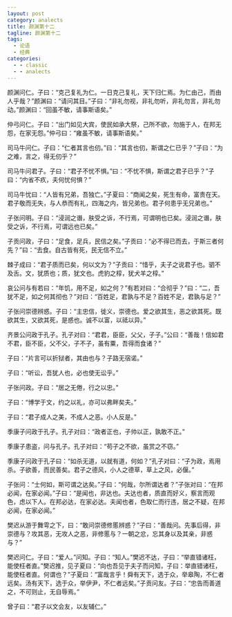 ```yaml
---
layout: post
category: analects
title: 颜渊第十二
tagline: 颜渊第十二
tags:
  - 论语
  - 经典
categories:
  - - classic
  - - analects
---
```




颜渊问仁。子曰：“克己复礼为仁。一日克己复礼，天下归仁焉。为仁由己，而由人乎哉？”颜渊曰：“请问其目。”子曰：“非礼勿视，非礼勿听，非礼勿言，非礼勿动。”颜渊曰：“回虽不敏，请事斯语矣。”

仲弓问仁。子曰：“出门如见大宾，使民如承大祭，己所不欲，勿施于人，在邦无怨，在家无怨。”仲弓曰：“雍虽不敏，请事斯语矣。”

司马牛问仁。子曰：“仁者其言也仞。”曰：“其言也仞，斯谓之仁已乎？”子曰：“为之难，言之，得无仞乎？”

司马牛问君子。子曰：“君子不忧不惧。”曰：“不忧不惧，斯谓之君子已乎？”子曰：“内省不疚，夫何忧何惧？”

司马牛忧曰：“人皆有兄弟，吾独亡。”子夏曰：“商闻之矣，死生有命，富贵在天。君子敬而无失，与人恭而有礼，四海之内，皆兄弟也。君子何患乎无兄弟也。”

子张问明。子曰：“浸润之谮，肤受之诉，不行焉，可谓明也已矣。浸润之谮，肤受之诉，不行焉，可谓远也已矣。”

子贡问政，子曰：“足食，足兵，民信之矣。”子贡曰：“必不得已而去，于斯三者何先？”曰：“去食。自古皆有死，民无信不立。”

棘子成曰：“君子质而已矣，何以文为？”子贡曰：“惜乎，夫子之说君子也。驷不及舌。文，犹质也；质，犹文也。虎豹之椁，犹犬羊之椁。”

哀公问与有若曰：“年饥，用不足，如之何？”有若对曰：“合彻乎？”曰：“二，吾犹不足，如之何其彻也？”对曰：“百姓足，君孰与不足？百姓不足，君孰与足？”

子张问崇德辨惑。子曰：“主忠信，徙义，崇德也。爱之欲其生，恶之欲其死。既欲其生，又欲其死，是惑也。诚不以富，以祗以异。”

齐景公问政于孔子。孔子对曰：“君君，臣臣，父父，子子。”公曰：“善哉！信如君不君，臣不臣，父不父，子不子，虽有粟，吾得而食诸？”

子曰：“片言可以折狱者，其由也与？子路无宿诺。”

子曰：“听讼，吾犹人也，必也使无讼乎。”

子张问政。子曰：“居之无倦，行之以忠。”

子曰：“博学于文，约之以礼，亦可以弗畔矣夫。”

子曰：“君子成人之美，不成人之恶。小人反是。”

季康子问政于孔子。孔子对曰：“政者正也，子帅以正，孰敢不正。”

季康子患盗，问与孔子。孔子对曰：“苟子之不欲，虽赏之不窃。”

季康子问政于孔子曰：“如杀无道，以就有道，何如？”孔子对曰：“子为政，焉用杀。子欲善，而民善矣。君子之德风，小人之德草，草上之风，必偃。”

子张问：“士何如，斯可谓之达矣。”子曰：“何哉，尔所谓达者？”子张对曰：“在邦必闻，在家必闻。”子曰：“是闻也，非达也。夫达也者，质直而好义，察言而观色，虑以下人。在邦必达，在家必达。夫闻也者，色取仁而行违，居之不疑，在邦必闻，在家必闻。”

樊迟从游于舞雩之下，曰：“敢问崇德修慝辨惑？”子曰：“善哉问。先事后得，非崇德与？攻其恶，无攻人之恶，非修慝与？一朝之忿，忘其身以及其亲，非惑与？”

樊迟问仁。子曰：“爱人。”问知。子曰：“知人。”樊迟不达，子曰：“举直错诸枉，能使枉者直。”樊迟推，见子夏曰：“向也吾见于夫子而问知，子曰：举直错诸枉，能使枉者直。何谓也？”子夏曰：“富哉言乎！舜有天下，选于众，举皋陶，不仁者远矣。汤有天下，选于众，举伊尹，不仁者远矣。”子贡问友。子曰：“忠告而善道之，不可则止，无自辱焉。”

曾子曰：“君子以文会友，以友辅仁。”

